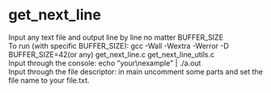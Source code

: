 # get_next_line
Input any text file and output line by line no matter BUFFER_SIZE<br>
To run (with specific BUFFER_SIZE): gcc -Wall -Wextra -Werror -D BUFFER_SIZE=42(or any) get_next_line.c get_next_line_utils.c<br>
Input through the console: echo "your\nexample" | ./a.out<br>
Input through the file descriptor: in main uncomment some parts and set the file name to your file.txt.  
